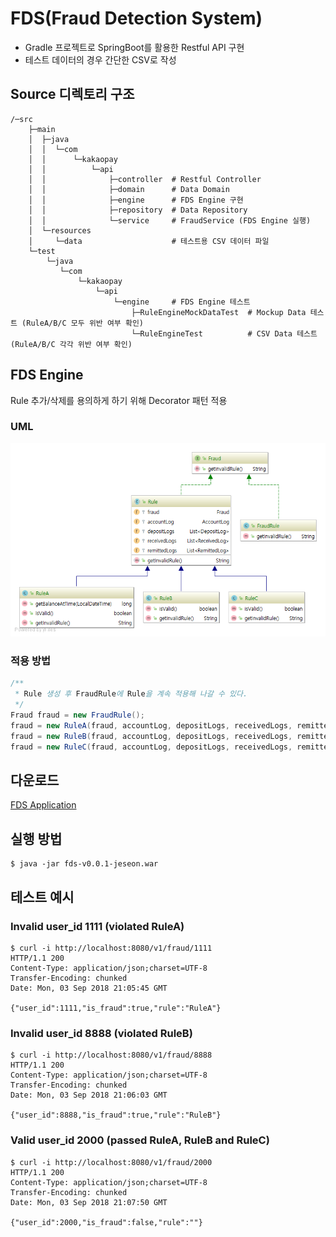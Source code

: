 # FDS(Fraud Detection System)

 * Gradle 프로젝트로 SpringBoot를 활용한 Restful API 구현
 * 테스트 데이터의 경우 간단한 CSV로 작성

## Source 디렉토리 구조
```
/─src
    ├─main
    │  ├─java
    │  │  └─com
    │  │      └─kakaopay
    │  │          └─api
    │  │              ├─controller  # Restful Controller
    │  │              ├─domain      # Data Domain
    │  │              ├─engine      # FDS Engine 구현
    │  │              ├─repository  # Data Repository
    │  │              └─service     # FraudService (FDS Engine 실행)
    │  └─resources
    │     └─data                    # 테스트용 CSV 데이터 파일
    └─test
        └─java
           └─com
               └─kakaopay
                   └─api
                       └─engine     # FDS Engine 테스트
                           ├─RuleEngineMockDataTest  # Mockup Data 테스트 (RuleA/B/C 모두 위반 여부 확인)
                           └─RuleEngineTest          # CSV Data 테스트 (RuleA/B/C 각각 위반 여부 확인)
```

## FDS Engine

Rule 추가/삭제를 용의하게 하기 위해 Decorator 패턴 적용

### UML
![Engine UML](/doc/engine.png)

### 적용 방법
```java
/**
 * Rule 생성 후 FraudRule에 Rule을 계속 적용해 나갈 수 있다.
 */
Fraud fraud = new FraudRule();
fraud = new RuleA(fraud, accountLog, depositLogs, receivedLogs, remittedLogs);
fraud = new RuleB(fraud, accountLog, depositLogs, receivedLogs, remittedLogs);
fraud = new RuleC(fraud, accountLog, depositLogs, receivedLogs, remittedLogs);
```

## 다운로드

[FDS Application](https://github.com/jeseon/fds/releases/download/0.0.1/fds-v0.0.1-jeseon.war)


## 실행 방법
```
$ java -jar fds-v0.0.1-jeseon.war
```

## 테스트 예시
### Invalid user_id 1111 (violated RuleA)
```
$ curl -i http://localhost:8080/v1/fraud/1111
HTTP/1.1 200
Content-Type: application/json;charset=UTF-8
Transfer-Encoding: chunked
Date: Mon, 03 Sep 2018 21:05:45 GMT

{"user_id":1111,"is_fraud":true,"rule":"RuleA"}
```

### Invalid user_id 8888 (violated RuleB)
```
$ curl -i http://localhost:8080/v1/fraud/8888
HTTP/1.1 200
Content-Type: application/json;charset=UTF-8
Transfer-Encoding: chunked
Date: Mon, 03 Sep 2018 21:06:03 GMT

{"user_id":8888,"is_fraud":true,"rule":"RuleB"}
```

### Valid user_id 2000 (passed RuleA, RuleB and RuleC)
```
$ curl -i http://localhost:8080/v1/fraud/2000
HTTP/1.1 200
Content-Type: application/json;charset=UTF-8
Transfer-Encoding: chunked
Date: Mon, 03 Sep 2018 21:07:50 GMT

{"user_id":2000,"is_fraud":false,"rule":""}
```
